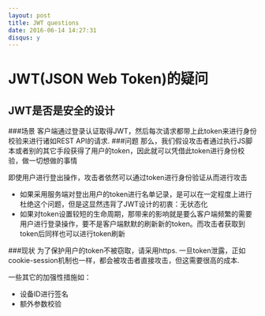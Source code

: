 ```yaml
---
layout: post
title: JWT questions
date: 2016-06-14 14:27:31
disqus: y
---
```


# JWT(JSON Web Token)的疑问
## JWT是否是安全的设计
###场景
客户端通过登录认证取得JWT，然后每次请求都带上此token来进行身份校验来进行诸如REST API的请求.
###问题
那么，我们假设攻击者通过执行JS脚本或者别的其它手段获得了用户的token，因此就可以凭借此token进行身份校验，做一切想做的事情

即使用户进行登出操作，攻击者依然可以通过token进行身份验证从而进行攻击

*  如果采用服务端对登出用户的token进行名单记录，是可以在一定程度上进行杜绝这个问题，但是这显然违背了JWT设计的初衷：无状态化
*  如果对token设置较短的生命周期，那带来的影响就是要么客户端频繁的需要用户进行登录操作，要不是客户端默默的刷新新的token。而攻击者获取到token后同样也可以进行token刷新

###现状
为了保护用户的token不被窃取，请采用https.
一旦token泄露，正如cookie-session机制也一样，都会被攻击者直接攻击，但这需要很高的成本.

一些其它的加强性措施如：

*  设备ID进行签名
*  额外参数校验
